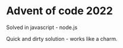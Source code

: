 # Advent of code 2022

Solved in javascript - node.js

Quick and dirty solution - works like a charm.